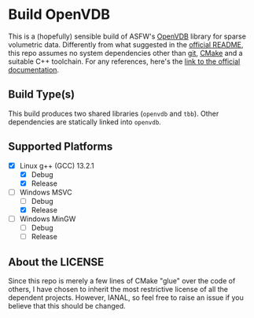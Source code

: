 # Build OpenVDB

This is a (hopefully) sensible build of ASFW's [OpenVDB](https://www.openvdb.org/) library for sparse volumetric data. 
Differently from what suggested in the [official README](https://github.com/AcademySoftwareFoundation/openvdb), this repo assumes no system dependencies other than [git](https://git-scm.com/), [CMake](https://cmake.org/) and a suitable C++ toolchain.
For any references, here's the [link to the official documentation](https://www.openvdb.org/documentation/doxygen/build.html).

## Build Type(s)

This build produces two shared libraries (`openvdb` and `tbb`).
Other dependencies are statically linked into `openvdb`.

## Supported Platforms

- [x] Linux g++ (GCC) 13.2.1
  - [x] Debug
  - [x] Release
- [ ] Windows MSVC 
  - [ ] Debug
  - [x] Release
- [ ] Windows MinGW
  - [ ] Debug
  - [ ] Release

## About the LICENSE

Since this repo is merely a few lines of CMake "glue" over the code of others, I have chosen to inherit the most restrictive license of all the dependent projects.
However, IANAL, so feel free to raise an issue if you believe that this should be changed.
